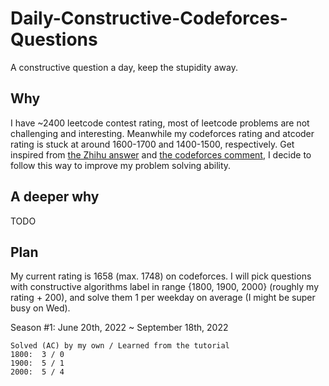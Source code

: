# Daily-Constructive-Codeforces-Questions
A constructive question a day, keep the stupidity away.

## Why

I have ~2400 leetcode contest rating, most of leetcode problems are not challenging and interesting. Meanwhile my codeforces rating and atcoder rating is stuck at around 1600-1700 and 1400-1500, respectively. Get inspired from [the Zhihu answer](https://www.zhihu.com/question/339795230/answer/868748153) and [the codeforces comment](https://codeforces.com/blog/entry/66715?#comment-507869), I decide to follow this way to improve my problem solving ability.

## A deeper why

TODO

## Plan

My current rating is 1658 (max. 1748) on codeforces. I will pick questions with constructive algorithms label in range {1800, 1900, 2000} (roughly my rating + 200), and solve them 1 per weekday on average (I might be super busy on Wed). 

Season #1:
June 20th, 2022 ~ September 18th, 2022

```
Solved (AC) by my own / Learned from the tutorial
1800:  3 / 0
1900:  5 / 1
2000:  5 / 4
```